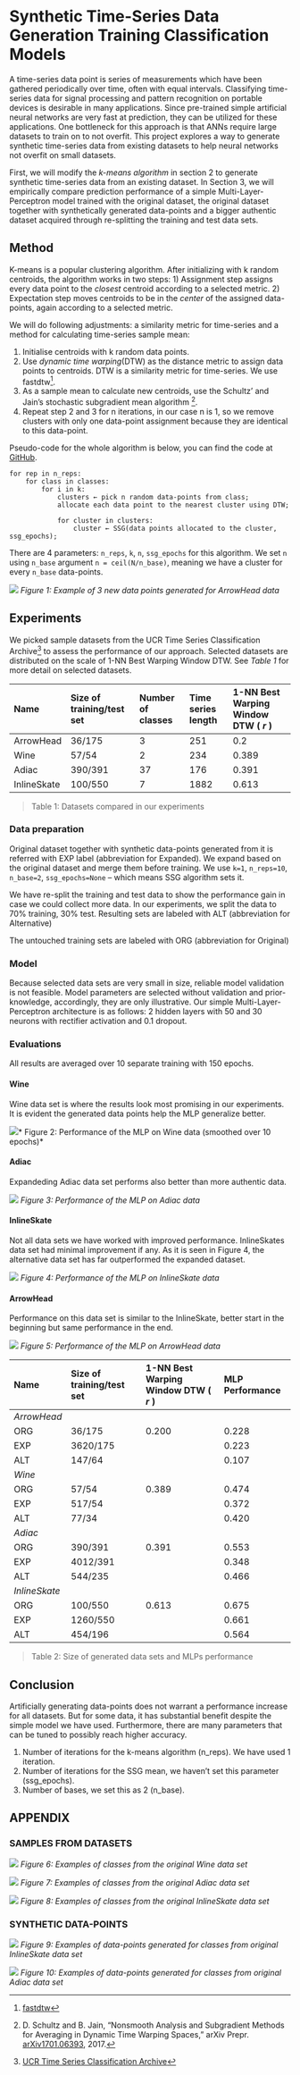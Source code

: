 # Synthetic Time-Series Data Generation Training Classification Models
A time-series data point is series of measurements which have been gathered periodically over time, often with equal intervals. Classifying time-series data for signal processing and pattern recognition on portable devices is desirable in many applications. Since pre-trained simple artificial neural networks are very fast at prediction, they can be utilized for these applications. One bottleneck for this approach is that ANNs require large datasets to train on to not overfit. This project explores a way to generate synthetic time-series data from existing datasets to help neural networks not overfit on small datasets.

First, we will modify the *k-means algorithm* in section 2 to generate synthetic time-series data from an existing dataset. In Section 3, we will empirically compare prediction performance of a simple Multi-Layer-Perceptron model trained with the original dataset, the original dataset together with synthetically generated data-points and a bigger authentic dataset acquired through re-splitting the training and test data sets.

## Method
K-means is a popular clustering algorithm. After initializing with k random centroids, the algorithm works in two steps: 1) Assignment step assigns every data point to the _closest_ centroid according to a selected metric. 2) Expectation step moves centroids to be in the _center_ of the assigned data-points, again according to a selected metric.

We will do following adjustments: a similarity metric for time-series and a method for calculating time-series sample mean:

1. Initialise centroids with k random data points.
2. Use _dynamic time warping_(DTW) as the distance metric to assign data points to centroids. DTW is a similarity metric for time-series. We use fastdtw[^1].
3. As a sample mean to calculate new centroids, use the Schultz’ and Jain’s stochastic subgradient mean algorithm [^2].
4. Repeat step 2 and 3 for n iterations, in our case n is 1, so we remove clusters with only one data-point assignment because they are identical to this data-point.

Pseudo-code for the whole algorithm is below, you can find the code at [GitHub](https://github.com/oguzserbetci/generate-time-series).

```
for rep in n_reps:
    for class in classes:
        for i in k:
            clusters ← pick n random data-points from class;
            allocate each data point to the nearest cluster using DTW;

            for cluster in clusters:
                cluster ← SSG(data points allocated to the cluster, ssg_epochs);
```
There are 4 parameters: `n_reps`, `k`, `n`, `ssg_epochs` for this algorithm. We set `n` using `n_base` argument `n = ceil(N/n_base)`, meaning we have a cluster for every `n_base` data-points.

![](img/ArrowHead_DataGeneration.png)
*Figure 1: Example of 3 new data points generated for ArrowHead data*

## Experiments
We picked sample datasets from the UCR Time Series Classification Archive[^3] to assess the performance of our approach. Selected datasets are distributed on the scale of 1-NN Best Warping Window DTW. See _Table 1_ for more detail on selected datasets.

| Name | Size of training/test set | Number of classes | Time series length | 1-NN Best Warping Window DTW ( _r_ ) |
|:--|:--|:--|:--|:--|
| ArrowHead | 36/175 | 3 | 251 | 0.2 |
| Wine | 57/54 | 2 | 234 | 0.389 |
| Adiac | 390/391 | 37 | 176 | 0.391 |
| InlineSkate | 100/550 | 7 | 1882 | 0.613 |

> Table 1: Datasets compared in our experiments

### Data preparation
Original dataset together with synthetic data-points generated from it is referred with EXP label (abbreviation for Expanded). We expand based on the original dataset and merge them before training. We use `k=1`, `n_reps=10`, `n_base=2`, `ssg_epochs=None` – which means SSG algorithm sets it.

We have re-split the training and test data to show the performance gain in case we could collect more data. In our experiments, we split the data to 70% training, 30% test. Resulting sets are labeled with ALT (abbreviation for Alternative)

The untouched training sets are labeled with ORG (abbreviation for Original)

### Model
Because selected data sets are very small in size, reliable model validation is not feasible. Model parameters are selected without validation and prior-knowledge, accordingly, they are only illustrative. Our simple Multi-Layer-Perceptron architecture is as follows: 2 hidden layers with 50 and 30 neurons with rectifier activation and 0.1 dropout.

### Evaluations
All results are averaged over 10 separate training with 150 epochs.

#### Wine
Wine data set is where the results look most promising in our experiments. It is evident the generated data points help the MLP generalize better.

![](img/Wine_Performance_smooth.png)*
Figure 2: Performance of the MLP on Wine data (smoothed over 10 epochs)*

#### Adiac
Expandeding Adiac data set performs also better than more authentic data.

![](img/Adiac_Performance10.png)
*Figure 3: Performance of the MLP on Adiac data*

#### InlineSkate
Not all data sets we have worked with improved performance. InlineSkates data set had minimal improvement if any. As it is seen in Figure 4, the alternative data set has far outperformed the expanded dataset.

![](img/InlineSkate_Performance10.png)
*Figure 4: Performance of the MLP on InlineSkate data*

#### ArrowHead
Performance on this data set is similar to the InlineSkate, better start in the beginning but same performance in the end.

![](img/ArrowHead_Performance10.png)
*Figure 5: Performance of the MLP on ArrowHead data*

| Name | Size of training/test set | 1-NN Best Warping Window DTW ( _r_ ) | MLP Performance
|:--|:--|:--|:--|
| _ArrowHead_ |
          ORG | 36/175   | 0.200 |  0.228 |
          EXP | 3620/175 |       |  0.223 |
          ALT | 147/64   |       |  0.107 |
| _Wine_ |        |       |       |
     ORG | 57/54  | 0.389 | 0.474 |
     EXP | 517/54 |       | 0.372 |
     ALT | 77/34  |       | 0.420 |
| _Adiac_ |          |       |        |
      ORG | 390/391  | 0.391 |  0.553 |
      EXP | 4012/391 |       |  0.348 |
      ALT | 544/235  |       |  0.466 |
| _InlineSkate_ |          |       |       |
            ORG | 100/550  | 0.613 | 0.675 |
            EXP | 1260/550 |       | 0.661 |
            ALT | 454/196  |       | 0.564 |

> Table 2: Size of generated data sets and MLPs performance

## Conclusion
Artificially generating data-points does not warrant a performance increase for all datasets. But for some data, it has substantial benefit despite the simple model we have used. Furthermore, there are many parameters that can be tuned to possibly reach higher accuracy.

1. Number of iterations for the k-means algorithm (n_reps). We have used 1 iteration.
2. Number of iterations for the SSG mean, we haven’t set this parameter (ssg_epochs).
3. Number of bases, we set this as 2 (n_base).

## APPENDIX
### SAMPLES FROM DATASETS

![](img/Wine_Examples.png)
*Figure 6: Examples of classes from the original Wine data set*

![](img/Adiac_examples.png)
*Figure 7: Examples of classes from the original Adiac data set*

![](img/InlineSkate_Examples.png)
*Figure 8: Examples of classes from the original InlineSkate data set*

### SYNTHETIC DATA-POINTS

![](img/InlineSkate_DataGeneration2.png)
*Figure 9: Examples of data-points generated for classes from original InlineSkate data set*

![](img/Adiac_DataGeneration.png)
*Figure 10: Examples of data-points generated for classes from original Adiac data set*

[^1]: [fastdtw](https://pypi.python.org/pypi/fastdtw)

[^2]: D. Schultz and B. Jain, “Nonsmooth Analysis and Subgradient Methods for Averaging in Dynamic Time Warping Spaces,” arXiv Prepr. [arXiv1701.06393](https://arxiv.org/abs/1701.06393), 2017.

[^3]: [UCR Time Series Classification Archive](http://www.cs.ucr.edu/~eamonn/time_series_data/)
